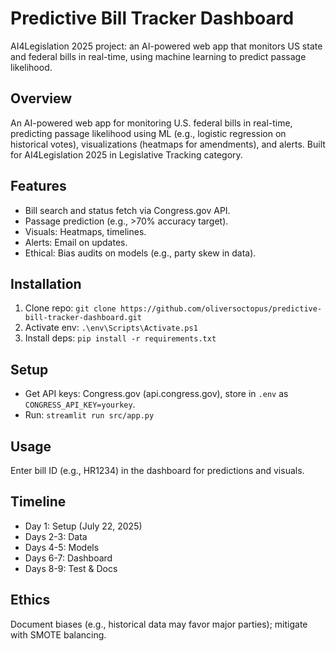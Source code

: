 # Predictive Bill Tracker Dashboard
AI4Legislation 2025 project: an AI-powered web app that monitors US state and federal bills in real-time, using machine learning to predict passage likelihood.

## Overview
An AI-powered web app for monitoring U.S. federal bills in real-time, predicting passage likelihood using ML (e.g., logistic regression on historical votes), visualizations (heatmaps for amendments), and alerts. Built for AI4Legislation 2025 in Legislative Tracking category.

## Features
- Bill search and status fetch via Congress.gov API.
- Passage prediction (e.g., >70% accuracy target).
- Visuals: Heatmaps, timelines.
- Alerts: Email on updates.
- Ethical: Bias audits on models (e.g., party skew in data).

## Installation
1. Clone repo: `git clone https://github.com/oliversoctopus/predictive-bill-tracker-dashboard.git`
2. Activate env: `.\env\Scripts\Activate.ps1`
3. Install deps: `pip install -r requirements.txt`

## Setup
- Get API keys: Congress.gov (api.congress.gov), store in `.env` as `CONGRESS_API_KEY=yourkey`.
- Run: `streamlit run src/app.py`

## Usage
Enter bill ID (e.g., HR1234) in the dashboard for predictions and visuals.

## Timeline
- Day 1: Setup (July 22, 2025)
- Days 2-3: Data
- Days 4-5: Models
- Days 6-7: Dashboard
- Days 8-9: Test & Docs

## Ethics
Document biases (e.g., historical data may favor major parties); mitigate with SMOTE balancing.